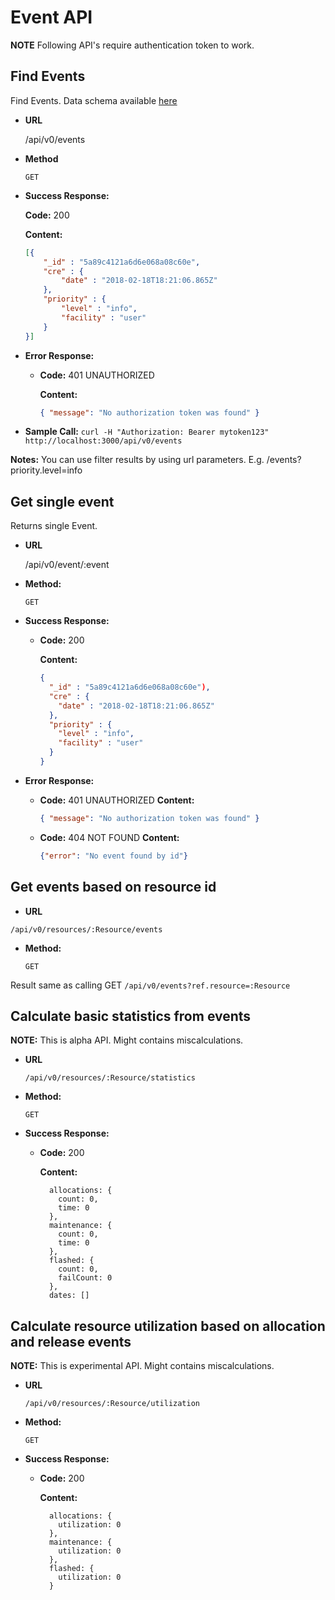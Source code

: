 # Event API

**NOTE** Following API's require authentication token to work.

## Find Events
Find Events. Data schema available [here](../app/models/event.js)

*  **URL**

   /api/v0/events

* **Method**

  `GET`

* **Success Response:**

  **Code:** 200

  **Content:**
    ```json
    [{
        "_id" : "5a89c4121a6d6e068a08c60e",
        "cre" : {
            "date" : "2018-02-18T18:21:06.865Z"
        },
        "priority" : {
            "level" : "info",
            "facility" : "user"
        }
    }]
    ```

* **Error Response:**

  * **Code:** 401 UNAUTHORIZED

    **Content:**
    ```json
    { "message": "No authorization token was found" }
    ```

* **Sample Call:**
	`curl -H "Authorization: Bearer mytoken123" http://localhost:3000/api/v0/events`


**Notes:**
  You can use filter results by using url parameters. E.g. <api>/events?priority.level=info

## Get single event
 Returns single Event.

* **URL**

  /api/v0/event/:event

* **Method:**

  `GET`

* **Success Response:**

  * **Code:** 200

    **Content:**
    ```json
    {
      "_id" : "5a89c4121a6d6e068a08c60e"),
      "cre" : {
        "date" : "2018-02-18T18:21:06.865Z"
      },
      "priority" : {
        "level" : "info",
        "facility" : "user"
      }
    }
    ```

* **Error Response:**

  * **Code:** 401 UNAUTHORIZED
    **Content:**
    ```json
    { "message": "No authorization token was found" }
    ```

  * **Code:** 404 NOT FOUND
    **Content:**
    ```json
    {"error": "No event found by id"}
    ```


## Get events based on resource id

* **URL**

 `/api/v0/resources/:Resource/events`


* **Method:**

  `GET`

Result same as calling GET `/api/v0/events?ref.resource=:Resource`

## Calculate basic statistics from events

**NOTE:** This is alpha API. Might contains miscalculations.

* **URL**

    `/api/v0/resources/:Resource/statistics`

* **Method:**

  `GET`

* **Success Response:**

  * **Code:** 200

    **Content:**

    ```
      allocations: {
        count: 0,
        time: 0
      },
      maintenance: {
        count: 0,
        time: 0
      },
      flashed: {
        count: 0,
        failCount: 0
      },
      dates: []
    ```

## Calculate resource utilization based on allocation and release events

**NOTE:** This is experimental API. Might contains miscalculations.

* **URL**

    `/api/v0/resources/:Resource/utilization`

* **Method:**

  `GET`

* **Success Response:**

  * **Code:** 200

    **Content:**

    ```
      allocations: {
        utilization: 0
      },
      maintenance: {
        utilization: 0
      },
      flashed: {
        utilization: 0
      }
    ```
